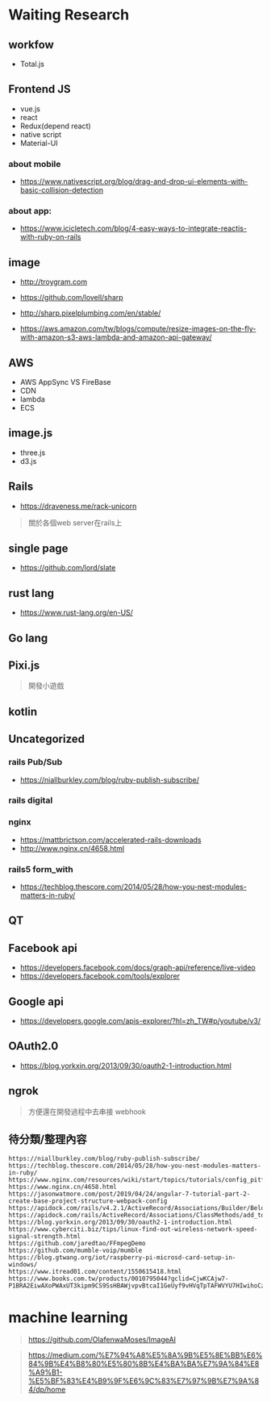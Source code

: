 # Waiting Research

## workfow

* Total.js

## Frontend JS

* vue.js
* react
* Redux(depend react)
* native script
* Material-UI

### about mobile
* https://www.nativescript.org/blog/drag-and-drop-ui-elements-with-basic-collision-detection

### about app:
* https://www.icicletech.com/blog/4-easy-ways-to-integrate-reactjs-with-ruby-on-rails

## image
* http://troygram.com

* https://github.com/lovell/sharp

* http://sharp.pixelplumbing.com/en/stable/

* https://aws.amazon.com/tw/blogs/compute/resize-images-on-the-fly-with-amazon-s3-aws-lambda-and-amazon-api-gateway/

## AWS
* AWS AppSync VS FireBase
* CDN
* lambda
* ECS

## image.js
* three.js
* d3.js

## Rails
* https://draveness.me/rack-unicorn
> 關於各個web server在rails上

## single page
* https://github.com/lord/slate

## rust lang
* https://www.rust-lang.org/en-US/

## Go lang

## Pixi.js
> 開發小遊戲

## kotlin

## Uncategorized
### rails Pub/Sub
* https://niallburkley.com/blog/ruby-publish-subscribe/

### rails digital

### nginx
* https://mattbrictson.com/accelerated-rails-downloads
* http://www.nginx.cn/4658.html

### rails5 form_with
* https://techblog.thescore.com/2014/05/28/how-you-nest-modules-matters-in-ruby/

## QT

## Facebook api
* https://developers.facebook.com/docs/graph-api/reference/live-video
* https://developers.facebook.com/tools/explorer

## Google api
* https://developers.google.com/apis-explorer/?hl=zh_TW#p/youtube/v3/

## OAuth2.0
* https://blog.yorkxin.org/2013/09/30/oauth2-1-introduction.html

## ngrok
> 方便還在開發過程中去串接 webhook

## 待分類/整理內容
```
https://niallburkley.com/blog/ruby-publish-subscribe/
https://techblog.thescore.com/2014/05/28/how-you-nest-modules-matters-in-ruby/
https://www.nginx.com/resources/wiki/start/topics/tutorials/config_pitfalls/
https://www.nginx.cn/4658.html
https://jasonwatmore.com/post/2019/04/24/angular-7-tutorial-part-2-create-base-project-structure-webpack-config
https://apidock.com/rails/v4.2.1/ActiveRecord/Associations/Builder/BelongsTo/touch_record/class
https://apidock.com/rails/ActiveRecord/Associations/ClassMethods/add_touch_callbacks
https://blog.yorkxin.org/2013/09/30/oauth2-1-introduction.html
https://www.cyberciti.biz/tips/linux-find-out-wireless-network-speed-signal-strength.html
https://github.com/jaredtao/FFmpegDemo
https://github.com/mumble-voip/mumble
https://blog.gtwang.org/iot/raspberry-pi-microsd-card-setup-in-windows/
https://www.itread01.com/content/1550615418.html
https://www.books.com.tw/products/0010795044?gclid=CjwKCAjw7-P1BRA2EiwAXoPWAxUT3kipm9CS9SsHBAWjvpvBtcaI1GeUyf9vHVqTpTAFWVYU7HIwihoCzrQQAvD_BwE

```

# machine learning
> https://github.com/OlafenwaMoses/ImageAI

> https://medium.com/%E7%94%A8%E5%8A%9B%E5%8E%BB%E6%84%9B%E4%B8%80%E5%80%8B%E4%BA%BA%E7%9A%84%E8%A9%B1-%E5%BF%83%E4%B9%9F%E6%9C%83%E7%97%9B%E7%9A%84/dp/home

